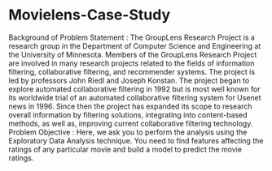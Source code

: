 # Movielens-Case-Study
Background of Problem Statement : The GroupLens Research Project is a research group in the Department of Computer Science and Engineering at the University of Minnesota. Members of the GroupLens Research Project are involved in many research projects related to the fields of information filtering, collaborative filtering, and recommender systems. The project is led by professors John Riedl and Joseph Konstan. The project began to explore automated collaborative filtering in 1992 but is most well known for its worldwide trial of an automated collaborative filtering system for Usenet news in 1996. Since then the project has expanded its scope to research overall information by filtering solutions, integrating into content-based methods, as well as, improving current collaborative filtering technology. Problem Objective : Here, we ask you to perform the analysis using the Exploratory Data Analysis technique. You need to find features affecting the ratings of any particular movie and build a model to predict the movie ratings.
